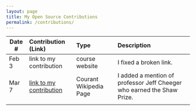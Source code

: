 ```yaml
---
layout: page
title: My Open Source Contributions
permalink: /contributions/
---
```


<!--
Type of the contribution should be "Wikipedia edit", "OpenStreet Map feature", "Documentation", "Course website", "Blog",
"Browser Add-on", etc.

The description should include a brief summary of what you did.

The link should bring us to a public page that shows your contribution. 

Replace the first row with your own contribution. 

-->





| Date #       | Contribution (Link)  | Type  | Description |
|---|:---|:---|:---|
| Feb 3   | link to my contribution    | course website    |   I fixed a broken link.    |
| Mar 7    | [link to my contribution](https://en.wikipedia.org/wiki/Courant_Institute_of_Mathematical_Sciences#:~:text=The%20computer%20science%20program%20is,the%20subject%20ranking%20for%20mathematics.)     | Courant Wikipedia Page    |  I added a mention of professor Jeff Cheeger who earned the Shaw Prize.    |
|     |     |     |      |
